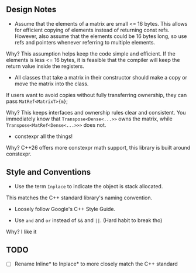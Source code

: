 ## Design Notes

- Assume that the elements of a matrix are small <= 16 bytes. This allows for
efficient copying of elements instead of returning const refs. However, also
assume that the elements could be 16 bytes long, so use refs and pointers
whenever referring to multiple elements.

Why? This assumption helps keep the code simple and efficient. If the elements
is less <= 16 bytes, it is feasible that the compiler will keep the return
value inside the registers.

- All classes that take a matrix in their constructor should make a copy or
move the matrix into the class. 

If users want to avoid copies without fully transferring ownership, they can
pass `MatRef<MatrixT>{m}`;

Why? This keeps interfaces and ownership rules clear and consistent.
You immediately know that `Transpose<Dense<...>>` owns the matrix, while
`Transpose<MatRef<Dense<...>>>` does not.

- constexpr all the things!

Why? C++26 offers more constexpr math support, this library is built around
constexpr.

## Style and Conventions

- Use the term `Inplace` to indicate the object is stack allocated.

This matches the C++ standard library's naming convention.

- Loosely follow Google's C++ Style Guide.

- Use `and` and `or` instead of `&&` and `||`. (Hard habit to break tho)

Why? I like it

## TODO

- [ ] Rename Inline* to Inplace* to more closely match the C++ standard
